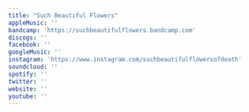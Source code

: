 ```yaml
---
title: "Such Beautiful Flowers"
appleMusic: ''
bandcamp: 'https://suchbeautifulflowers.bandcamp.com'
discogs: ''
facebook: ''
googleMusic: ''
instagram: 'https://www.instagram.com/suchbeautifulflowersofdeath'
soundcloud: ''
spotify: ''
twitter: ''
website: ''
youtube: ''
---
```

